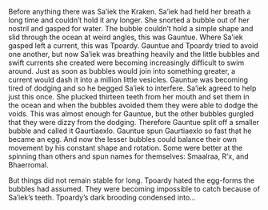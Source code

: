 Before anything there was Sa’iek the Kraken. Sa’iek had held her breath a long time and couldn’t hold it any longer. She snorted a bubble out of her nostril and gasped for water. The bubble couldn’t hold a simple shape and slid through the ocean at weird angles, this was Gauntue. Where Sa’iek gasped left a current, this was Tpoardy. Gauntue and Tpoardy tried to avoid one another, but now Sa’iek was breathing heavily and the little bubbles and swift currents she created were becoming increasingly difficult to swim around. Just as soon as bubbles would join into something greater, a current would dash it into a million little vesicles. Gauntue was becoming tired of dodging and so he begged Sa’iek to interfere. Sa’iek agreed to help just this once. She plucked thirteen teeth from her mouth and set them in the ocean and when the bubbles avoided them they were able to dodge the voids. This was almost enough for Gauntue, but the other bubbles gurgled that they were dizzy from the dodging. Therefore Gauntue split off a smaller bubble and called it Gaurtiaexlo. Gauntue spun Gaurtiaexlo so fast that he became an egg. And now the lesser bubbles could balance their own movement by his constant shape and rotation. Some were better at the spinning than others and spun names for themselves: Smaalraa, R’x, and Bhaerromal.

But things did not remain stable for long. Tpoardy hated the egg-forms the bubbles had assumed. They were becoming impossible to catch because of Sa’iek’s teeth. Tpoardy’s dark brooding condensed into...